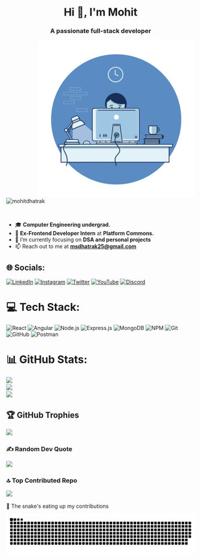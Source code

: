 <h1 align="center">Hi 👋, I'm Mohit</h1>
<h3 align="center">A passionate full-stack developer</h3>

<img align="right"  alt="coding" width="420" src="./assets/readme-gif.gif">

<br>

<p align="left">
<img src="https://komarev.com/ghpvc/?username=mohitdhatrak&label=Profile%20views&color=0e75b6&style=flat"
    alt="mohitdhatrak" />
</p>

<br>

-   🎓 **Computer Engineering undergrad.**
-   🚀 **Ex-Frontend Developer Intern** at **Platform Commons.**
-   🌱 I’m currently focusing on **DSA and personal projects**
-   📫 Reach out to me at **msdhatrak25@gmail.com**

## 🌐 Socials:

[![LinkedIn](https://img.shields.io/badge/LinkedIn-%230077B5.svg?logo=linkedin&logoColor=white)](https://www.linkedin.com/in/mohitdhatrak/)
[![Instagram](https://img.shields.io/badge/Instagram-%23E4405F.svg?logo=Instagram&logoColor=white)](https://instagram.com/dhatrakmohit)
[![Twitter](https://img.shields.io/badge/Twitter-%231DA1F2.svg?logo=twitter&logoColor=white)](https://twitter.com/mohitdhatrak)
[![YouTube](https://img.shields.io/badge/YouTube-%23FF0000.svg?logo=YouTube&logoColor=white)](https://youtube.com/@mohitdhatrak)
[![Discord](https://img.shields.io/badge/Discord-%237289DA.svg?logo=discord&logoColor=white)](https://discord.com/invite/dT3Xyx7mv4)

# 💻 Tech Stack:

![React](https://img.shields.io/badge/react-%2320232a.svg?style=for-the-badge&logo=react&logoColor=%2361DAFB)
![Angular](https://img.shields.io/badge/angular-%23DD0031.svg?style=for-the-badge&logo=angular&logoColor=white)
![Node.js](https://img.shields.io/badge/node.js-%2343853D.svg?style=for-the-badge&logo=node.js&logoColor=white)
![Express.js](https://img.shields.io/badge/express.js-%23404d59.svg?style=for-the-badge&logo=express&logoColor=%2361DAFB)
![MongoDB](https://img.shields.io/badge/MongoDB-%234ea94b.svg?style=for-the-badge&logo=mongodb&logoColor=white)
![NPM](https://img.shields.io/badge/NPM-%23000000.svg?style=for-the-badge&logo=npm&logoColor=white)
![Git](https://img.shields.io/badge/Git-fc6d26?style=for-the-badge&logo=git&logoColor=white)
![GitHub](https://img.shields.io/badge/GitHub-%23121011.svg?style=for-the-badge&logo=github&logoColor=white)
![Postman](https://img.shields.io/badge/Postman-FF6C37?style=for-the-badge&logo=postman&logoColor=white)

# 📊 GitHub Stats:

![](https://github-readme-stats.vercel.app/api?username=mohitdhatrak&theme=midnight-purple&hide_border=false&include_all_commits=true&count_private=true)<br/>
![](https://github-readme-streak-stats.herokuapp.com/?user=mohitdhatrak&theme=midnight-purple&hide_border=false)<br/>
![](https://github-readme-stats.vercel.app/api/top-langs/?username=mohitdhatrak&theme=midnight-purple&hide_border=false&include_all_commits=true&count_private=true&layout=compact)

## 🏆 GitHub Trophies

![](https://github-profile-trophy.vercel.app/?username=mohitdhatrak&theme=juicyfresh&no-frame=false&no-bg=false&margin-w=4)

### ✍️ Random Dev Quote

![](https://quotes-github-readme.vercel.app/api?type=vetical&theme=tokyonight)

### 🔝 Top Contributed Repo

![](https://github-contributor-stats.vercel.app/api?username=mohitdhatrak&limit=5&theme=dark&combine_all_yearly_contributions=true)

🐍 The snake's eating up my contributions

<p align="center">
<img  src="https://raw.githubusercontent.com/Elanza-48/Elanza-48/main/resources/img/github-contribution-grid-snake.svg"
    alt="Snake eating contributions" />
</p>
